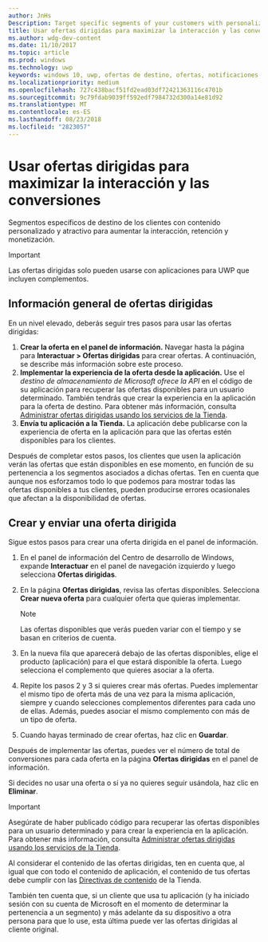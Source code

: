 ```yaml
---
author: JnHs
Description: Target specific segments of your customers with personalized content to increase engagement, retention, and monetization.
title: Usar ofertas dirigidas para maximizar la interacción y las conversiones
ms.author: wdg-dev-content
ms.date: 11/10/2017
ms.topic: article
ms.prod: windows
ms.technology: uwp
keywords: windows 10, uwp, ofertas de destino, ofertas, notificaciones
ms.localizationpriority: medium
ms.openlocfilehash: 727c438bacf51fd2ead03df72421363116c4701b
ms.sourcegitcommit: 9c79fdab9039ff592edf7984732d300a14e81d92
ms.translationtype: MT
ms.contentlocale: es-ES
ms.lasthandoff: 08/23/2018
ms.locfileid: "2823057"
---
```

# <a name="use-targeted-offers-to-maximize-engagement-and-conversions"></a>Usar ofertas dirigidas para maximizar la interacción y las conversiones

Segmentos específicos de destino de los clientes con contenido personalizado y atractivo para aumentar la interacción, retención y monetización.

> [!IMPORTANT]
> Las ofertas dirigidas solo pueden usarse con aplicaciones para UWP que incluyen complementos.

## <a name="targeted-offer-overview"></a>Información general de ofertas dirigidas

En un nivel elevado, deberás seguir tres pasos para usar las ofertas dirigidas:

1. **Crear la oferta en el panel de información.** Navegar hasta la página para **Interactuar > Ofertas dirigidas** para crear ofertas. A continuación, se describe más información sobre este proceso.
2. **Implementar la experiencia de la oferta desde la aplicación.** Use el *destino de almacenamiento de Microsoft ofrece la API* en el código de su aplicación para recuperar las ofertas disponibles para un usuario determinado. También tendrás que crear la experiencia en la aplicación para la oferta de destino. Para obtener más información, consulta [Administrar ofertas dirigidas usando los servicios de la Tienda](../monetize/manage-targeted-offers-using-windows-store-services.md).
3. **Envía tu aplicación a la Tienda.** La aplicación debe publicarse con la experiencia de oferta en la aplicación para que las ofertas estén disponibles para los clientes.

Después de completar estos pasos, los clientes que usen la aplicación verán las ofertas que están disponibles en ese momento, en función de su pertenencia a los segmentos asociados a dichas ofertas. Ten en cuenta que aunque nos esforzamos todo lo que podemos para mostrar todas las ofertas disponibles a tus clientes, pueden producirse errores ocasionales que afectan a la disponibilidad de ofertas.


## <a name="to-create-and-send-a-targeted-offer"></a>Crear y enviar una oferta dirigida

Sigue estos pasos para crear una oferta dirigida en el panel de información.

1.  En el panel de información del Centro de desarrollo de Windows, expande **Interactuar** en el panel de navegación izquierdo y luego selecciona **Ofertas dirigidas**.
2.  En la página **Ofertas dirigidas**, revisa las ofertas disponibles. Selecciona **Crear nueva oferta** para cualquier oferta que quieras implementar.

    > [!NOTE]
    > Las ofertas disponibles que verás pueden variar con el tiempo y se basan en criterios de cuenta.

3.  En la nueva fila que aparecerá debajo de las ofertas disponibles, elige el producto (aplicación) para el que estará disponible la oferta. Luego selecciona el complemento que quieres asociar a la oferta.
4.  Repite los pasos 2 y 3 si quieres crear más ofertas. Puedes implementar el mismo tipo de oferta más de una vez para la misma aplicación, siempre y cuando selecciones complementos diferentes para cada uno de ellas. Además, puedes asociar el mismo complemento con más de un tipo de oferta.
5.  Cuando hayas terminado de crear ofertas, haz clic en **Guardar**.

Después de implementar las ofertas, puedes ver el número de total de conversiones para cada oferta en la página **Ofertas dirigidas** en el panel de información.

Si decides no usar una oferta o si ya no quieres seguir usándola, haz clic en **Eliminar**.

> [!IMPORTANT]
> Asegúrate de haber publicado código para recuperar las ofertas disponibles para un usuario determinado y para crear la experiencia en la aplicación. Para obtener más información, consulta [Administrar ofertas dirigidas usando los servicios de la Tienda](../monetize/manage-targeted-offers-using-windows-store-services.md).
>
> Al considerar el contenido de las ofertas dirigidas, ten en cuenta que, al igual que con todo el contenido de aplicación, el contenido de tus ofertas debe cumplir con las [Directivas de contenido](https://docs.microsoft.com/en-us/legal/windows/agreements/store-policies) de la Tienda.
>
> También ten cuenta que, si un cliente que usa tu aplicación (y ha iniciado sesión con su cuenta de Microsoft en el momento de determinar la pertenencia a un segmento) y más adelante da su dispositivo a otra persona para que lo use, esta última puede ver las ofertas dirigidas al cliente original.

